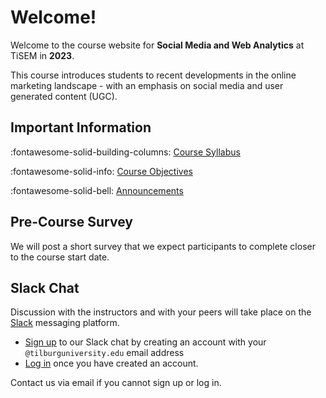 # Welcome!

Welcome to the course website for **Social Media and Web Analytics** at TiSEM in **2023**.

This course introduces students to recent developments in the online marketing landscape - with an emphasis on social media and user generated content (UGC).


<!-- !!! bug "Site Under Development"
    
    **Please check back in closer to April 10, 2023 to find the most up to date information.** -->

## Important Information

:fontawesome-solid-building-columns: [Course Syllabus](assets/syllabus.pdf)

:fontawesome-solid-info: [Course Objectives](about/course_objectives)

:fontawesome-solid-bell: [Announcements](about/announcements)

## Pre-Course Survey

We will post a short survey that we expect participants to complete closer to the course start date.
<!-- Please fill out the pre-course survey before the first Lab Section (Thursday of Week 1).

:fontawesome-solid-square-poll-vertical: [Survey](https://forms.gle/mJj3kEqPrxuFBxHT9) -->

## Slack Chat

Discussion with the instructors and with your peers will take place on the [Slack](https://slack.com/) messaging platform.

* [Sign up](https://tisem-smwa-2023.slack.com/signup#/) to our Slack chat by creating an account with your `@tilburguniversity.edu` email address
* [Log in](https://tisem-smwa-2023.slack.com/) once you have created an account.

Contact us via email if you cannot sign up or log in.

